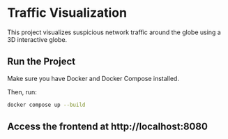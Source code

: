 # Traffic Visualization

This project visualizes suspicious network traffic around the globe using a 3D interactive globe.

## Run the Project

Make sure you have Docker and Docker Compose installed.

Then, run:
```bash
docker compose up --build
```
## Access the frontend at http://localhost:8080
